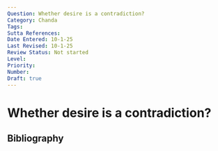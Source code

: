 ```yaml
---
Question: Whether desire is a contradiction?
Category: Chanda
Tags: 
Sutta References: 
Date Entered: 10-1-25
Last Revised: 10-1-25
Review Status: Not started
Level: 
Priority: 
Number: 
Draft: true
---
```


# Whether desire is a contradiction?

## Bibliography

<!-- 

Notes:



-->